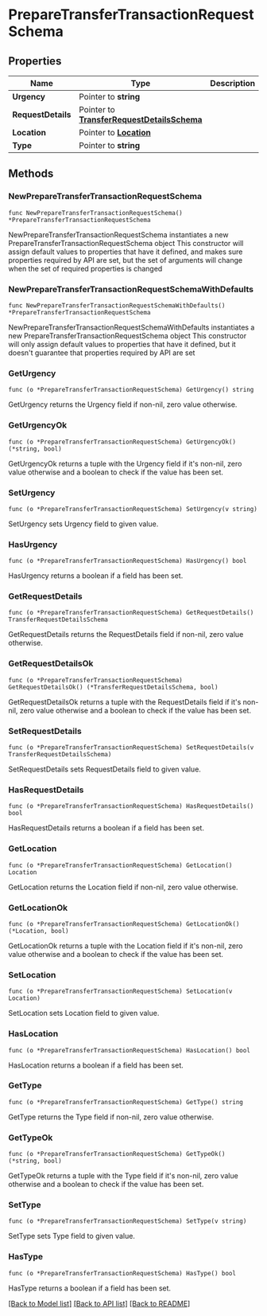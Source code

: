 # PrepareTransferTransactionRequestSchema

## Properties

Name | Type | Description | Notes
------------ | ------------- | ------------- | -------------
**Urgency** | Pointer to **string** |  | [optional] 
**RequestDetails** | Pointer to [**TransferRequestDetailsSchema**](TransferRequestDetailsSchema.md) |  | [optional] 
**Location** | Pointer to [**Location**](Location.md) |  | [optional] 
**Type** | Pointer to **string** |  | [optional] 

## Methods

### NewPrepareTransferTransactionRequestSchema

`func NewPrepareTransferTransactionRequestSchema() *PrepareTransferTransactionRequestSchema`

NewPrepareTransferTransactionRequestSchema instantiates a new PrepareTransferTransactionRequestSchema object
This constructor will assign default values to properties that have it defined,
and makes sure properties required by API are set, but the set of arguments
will change when the set of required properties is changed

### NewPrepareTransferTransactionRequestSchemaWithDefaults

`func NewPrepareTransferTransactionRequestSchemaWithDefaults() *PrepareTransferTransactionRequestSchema`

NewPrepareTransferTransactionRequestSchemaWithDefaults instantiates a new PrepareTransferTransactionRequestSchema object
This constructor will only assign default values to properties that have it defined,
but it doesn't guarantee that properties required by API are set

### GetUrgency

`func (o *PrepareTransferTransactionRequestSchema) GetUrgency() string`

GetUrgency returns the Urgency field if non-nil, zero value otherwise.

### GetUrgencyOk

`func (o *PrepareTransferTransactionRequestSchema) GetUrgencyOk() (*string, bool)`

GetUrgencyOk returns a tuple with the Urgency field if it's non-nil, zero value otherwise
and a boolean to check if the value has been set.

### SetUrgency

`func (o *PrepareTransferTransactionRequestSchema) SetUrgency(v string)`

SetUrgency sets Urgency field to given value.

### HasUrgency

`func (o *PrepareTransferTransactionRequestSchema) HasUrgency() bool`

HasUrgency returns a boolean if a field has been set.

### GetRequestDetails

`func (o *PrepareTransferTransactionRequestSchema) GetRequestDetails() TransferRequestDetailsSchema`

GetRequestDetails returns the RequestDetails field if non-nil, zero value otherwise.

### GetRequestDetailsOk

`func (o *PrepareTransferTransactionRequestSchema) GetRequestDetailsOk() (*TransferRequestDetailsSchema, bool)`

GetRequestDetailsOk returns a tuple with the RequestDetails field if it's non-nil, zero value otherwise
and a boolean to check if the value has been set.

### SetRequestDetails

`func (o *PrepareTransferTransactionRequestSchema) SetRequestDetails(v TransferRequestDetailsSchema)`

SetRequestDetails sets RequestDetails field to given value.

### HasRequestDetails

`func (o *PrepareTransferTransactionRequestSchema) HasRequestDetails() bool`

HasRequestDetails returns a boolean if a field has been set.

### GetLocation

`func (o *PrepareTransferTransactionRequestSchema) GetLocation() Location`

GetLocation returns the Location field if non-nil, zero value otherwise.

### GetLocationOk

`func (o *PrepareTransferTransactionRequestSchema) GetLocationOk() (*Location, bool)`

GetLocationOk returns a tuple with the Location field if it's non-nil, zero value otherwise
and a boolean to check if the value has been set.

### SetLocation

`func (o *PrepareTransferTransactionRequestSchema) SetLocation(v Location)`

SetLocation sets Location field to given value.

### HasLocation

`func (o *PrepareTransferTransactionRequestSchema) HasLocation() bool`

HasLocation returns a boolean if a field has been set.

### GetType

`func (o *PrepareTransferTransactionRequestSchema) GetType() string`

GetType returns the Type field if non-nil, zero value otherwise.

### GetTypeOk

`func (o *PrepareTransferTransactionRequestSchema) GetTypeOk() (*string, bool)`

GetTypeOk returns a tuple with the Type field if it's non-nil, zero value otherwise
and a boolean to check if the value has been set.

### SetType

`func (o *PrepareTransferTransactionRequestSchema) SetType(v string)`

SetType sets Type field to given value.

### HasType

`func (o *PrepareTransferTransactionRequestSchema) HasType() bool`

HasType returns a boolean if a field has been set.


[[Back to Model list]](../README.md#documentation-for-models) [[Back to API list]](../README.md#documentation-for-api-endpoints) [[Back to README]](../README.md)


